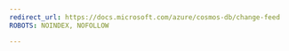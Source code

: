 ```yaml
---
redirect_url: https://docs.microsoft.com/azure/cosmos-db/change-feed
ROBOTS: NOINDEX, NOFOLLOW

---
```

